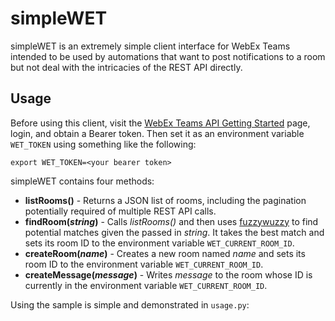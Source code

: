 # simpleWET

simpleWET is an extremely simple client interface for WebEx Teams intended to
be used by automations that want to post notifications to a room but not deal
with the intricacies of the REST API directly.

## Usage
Before using this client, visit the [WebEx Teams API Getting Started](https://developer.webex.com/docs/api/getting-started)
page, login, and obtain a Bearer token.  Then set it as an environment variable
`WET_TOKEN` using something like the following:

```
export WET_TOKEN=<your bearer token>
```

simpleWET contains four methods:

* **listRooms()** - Returns a JSON list of rooms, including the pagination potentially required of multiple REST API calls.
* **findRoom(*string*)** - Calls *listRooms()* and then uses [fuzzywuzzy](https://github.com/seatgeek/fuzzywuzzy) to find potential matches given the passed in *string*.  It takes the best match and sets its room ID to the environment variable `WET_CURRENT_ROOM_ID`.
* **createRoom(*name*)** - Creates a new room named *name* and sets its room ID to the environment variable `WET_CURRENT_ROOM_ID`.
* **createMessage(*message*)** - Writes *message* to the room whose ID is currently in the environment variable `WET_CURRENT_ROOM_ID`.


Using the sample is simple and demonstrated in `usage.py`:
```
```
